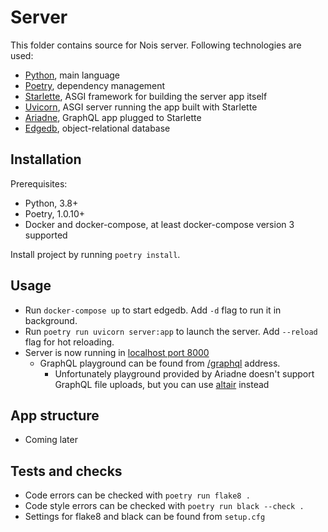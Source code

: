 # Server

This folder contains source for Nois server. Following technologies are used:
- [Python](https://www.python.org/), main language
- [Poetry](https://python-poetry.org/), dependency management
- [Starlette](https://www.starlette.io/), ASGI framework for building the server app itself
- [Uvicorn](http://www.uvicorn.org/), ASGI server running the app built with Starlette
- [Ariadne](https://ariadnegraphql.org), GraphQL app plugged to Starlette
- [Edgedb](https://www.edgedb.com/), object-relational database

## Installation

Prerequisites:
- Python, 3.8+
- Poetry, 1.0.10+
- Docker and docker-compose, at least docker-compose version 3 supported

Install project by running `poetry install`.

## Usage

- Run `docker-compose up` to start edgedb. Add `-d` flag to run it in background.
- Run `poetry run uvicorn server:app` to launch the server. Add `--reload` flag for hot reloading.
- Server is now running in [localhost port 8000](http://localhost:8000)
  - GraphQL playground can be found from [/graphql](http://localhost:8000/graphql) address.
    - Unfortunately playground provided by Ariadne doesn't support GraphQL file uploads, but you can use [altair](https://altair.sirmuel.design/) instead

## App structure

- Coming later

## Tests and checks

- Code errors can be checked with `poetry run flake8 .`
- Code style errors can be checked with `poetry run black --check .`
- Settings for flake8 and black can be found from `setup.cfg`
